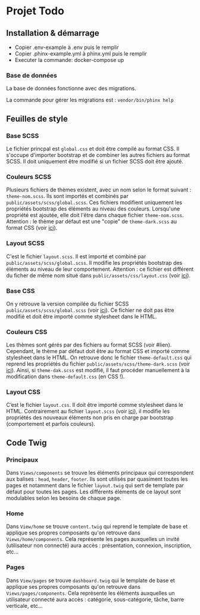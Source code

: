 # Projet Todo

## Installation & démarrage

- Copier .env-example à .env puis le remplir
- Copier .phinx-example.yml à phinx.yml puis le remplir
- Executer la commande: docker-compose up

### Base de données

La base de données fonctionne avec des migrations.

La commande pour gérer les migrations est : `vendor/bin/phinx help`

## Feuilles de style 

### Base SCSS
Le fichier princpal est `global.css` et doit être compilé au format CSS. Il s'occupe d'importer bootstrap et de combiner les autres fichiers au format SCSS. Il doit uniquement être modifié si un fichier SCSS doit être ajouté.

### Couleurs SCSS

Plusieurs fichiers de thèmes existent, avec un nom selon le format suivant : `theme-nom.scss`. Ils sont importés et combinés par `public/assets/scss/global.scss`. Ces fichiers modifient uniquement les propriétés bootstrap des éléments au niveau des couleurs. Lorsqu'une propriété est ajoutée, elle doit l'être dans chaque fichier `theme-nom.scss`.
Attention : le thème par défaut est une "copie" de `theme-dark.scss` au format CSS (voir [ici](#couleurs-css)).

### Layout SCSS

C'est le fichier `layout.scss`. Il est importé et combiné par `public/assets/scss/global.scss`. Il modifie les propriétés bootstrap des éléments au niveau de leur comportement.
Attention : ce fichier est différent du ficher de même nom situé dans `public/assets/css/layout.css` (voir [ici](#layout-css)).

### Base CSS

On y retrouve la version compilée du fichier SCSS `public/assets/scss/global.scss` (voir [ici](#base-scss)). Ce fichier ne doit pas être modifié et doit être importé comme stylesheet dans le HTML.

### Couleurs CSS 
Les thèmes sont gérés par des fichiers au format SCSS (voir #lien). Cependant, le thème par défaut doit être au format CSS et importé comme stylesheet dans le HTML. On retrouve donc le fichier `theme-default.css` qui reprend les propriétés du fichier `public/assets/scss/theme-dark.scss` (voir [ici](#couleurs-scss)). Ainsi, si `theme-dak.scss` est modifié, il faut procéder manuellement à la modification dans `theme-default.css` (en CSS !).

### Layout CSS
C’est le fichier `layout.css`. Il doit être importé comme stylesheet dans le HTML. Contrairement au fichier `layout.scss` (voir [ici](#layout-scss)), il modifie les propriétés des nouveaux éléments non pris en charge par bootstrap (comportement et parfois couleurs).

## Code Twig

### Principaux

Dans `Views/components` se trouve les éléments principaux qui correspondent aux balises : `head`, `header`, `footer`. Ils sont utilisés par quasiment toutes les pages et notamment dans le fichier `layout.twig` qui sert de template par défaut pour toutes les pages. Les différents éléments de ce layout sont modulables selon les besoins de chaque page.

### Home

Dans `View/home` se trouve `content.twig` qui reprend le template de base et applique ses propres composants qu'on retrouve dans `Views/home/components`. Cela représente les pages auxquelles un invité (utilisateur non connecté) aura accès : présentation, connexion, inscription, etc...

### Pages

Dans `View/pages` se trouve `dashboard.twig` qui le template de base et applique ses propres composants qu'on retrouve dans `Views/pages/components`. Cela représente les éléments auxquelles un utilisateur connecté aura accès : catégorie, sous-catégorie, tâche, barre verticale, etc...
